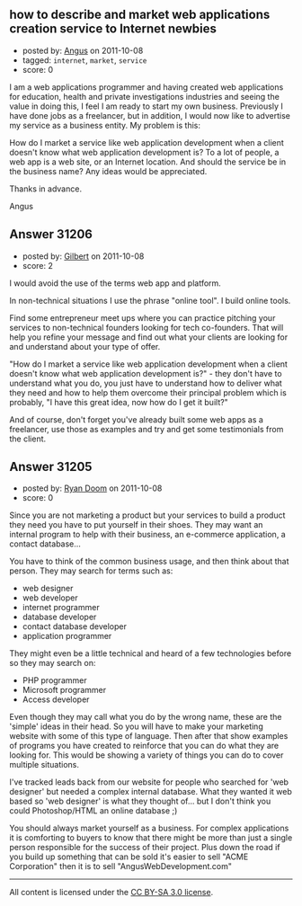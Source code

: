 ## how to describe and market web applications creation service to Internet newbies

- posted by: [Angus](https://stackexchange.com/users/-1/13742-angus) on 2011-10-08
- tagged: `internet`, `market`, `service`
- score: 0

I am a web applications programmer and having created web applications for education, health and private investigations industries and seeing the value in doing this, I feel I am ready to start my own business. Previously I have done jobs as a freelancer, but in addition, I would now like to advertise my service as a business entity. My problem is this:

How do I market a service like web application development when a client doesn't know what web application development is? To a lot of people, a web app is a web site, or an Internet location. And should the service be in the business name? Any ideas would be appreciated.

Thanks in advance.

Angus


## Answer 31206

- posted by: [Gilbert](https://stackexchange.com/users/-1/9529-gilbert) on 2011-10-08
- score: 2

I would avoid the use of the terms web app and platform.

In non-technical situations I use the phrase "online tool". I build online tools.

Find some entrepreneur meet ups where you can practice pitching your services to non-technical founders looking for tech co-founders. That will help you refine your message and find out what your clients are looking for and understand about your type of offer.

"How do I market a service like web application development when a client doesn't know what web application development is?" - they don't have to understand what you do, you just have to understand how to deliver what they need and how to help them overcome their principal problem which is probably, "I have this great idea, now how do I get it built?"

And of course, don't forget you've already built some web apps as a freelancer, use those as examples and try and get some testimonials from the client. 


## Answer 31205

- posted by: [Ryan Doom](https://stackexchange.com/users/-1/5655-ryan-doom) on 2011-10-08
- score: 0

Since you are not marketing a product but your services to build a product they need you have to put yourself in their shoes. They may want an internal program to help with their business, an e-commerce application, a contact database...

You have to think of the common business usage, and then think about that person. They may search for terms such as:

 - web designer
 - web developer
 - internet programmer
 - database developer
 - contact database developer
 - application programmer

They might even be a little technical and heard of a few technologies before so they may search on:

 - PHP programmer
 - Microsoft programmer
 - Access developer

Even though they may call what you do by the wrong name, these are the 'simple' ideas in their head.  So you will have to make your marketing website with some of this type of language. Then after that show examples of programs you have created to reinforce that you can do what they are looking for. This would be showing a variety of things you can do to cover multiple situations.

I've tracked leads back from our website for people who searched for 'web designer' but needed a complex internal database. What they wanted it web based so 'web designer' is what they thought of... but I don't think you could Photoshop/HTML an online database ;)

You should always market yourself as a business. For complex applications it is comforting to buyers to know that there might be more than just a single person responsible for the success of their project. Plus down the road if you build up something that can be sold it's easier to sell "ACME Corporation" then it is to sell "AngusWebDevelopment.com"



---

All content is licensed under the [CC BY-SA 3.0 license](https://creativecommons.org/licenses/by-sa/3.0/).
